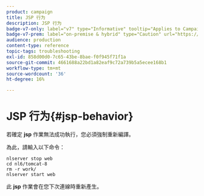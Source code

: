 ```yaml
---
product: campaign
title: JSP 行为
description: JSP 行为
badge-v7-only: label="v7" type="Informative" tooltip="Applies to Campaign Classic v7 only"
badge-v7-prem: label="on-premise & hybrid" type="Caution" url="https://experienceleague.adobe.com/docs/campaign-classic/using/installing-campaign-classic/architecture-and-hosting-models/hosting-models-lp/hosting-models.html" tooltip="Applies to on-premise and hybrid deployments only"
audience: production
content-type: reference
topic-tags: troubleshooting
exl-id: 858d00d0-7c65-43be-8bae-f0f945f71f1a
source-git-commit: 4661688a22bd1a82eaf9c72a739b5a5ecee168b1
workflow-type: tm+mt
source-wordcount: '36'
ht-degree: 16%

---
```


# JSP 行为{#jsp-behavior}



若確定 **jsp** 作業無法成功執行，您必須強制重新編譯。

為此，請輸入以下命令：

```
nlserver stop web
cd nl6/tomcat-8
rm -r work/
nlserver start web
```

此 **jsp** 作業會在您下次連線時重新產生。
